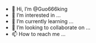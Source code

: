 - 👋 Hi, I’m @Guo666king
- 👀 I’m interested in ...
- 🌱 I’m currently learning ...
- 💞️ I’m looking to collaborate on ...
- 📫 How to reach me ...

<!---
Guo666king/Guo666king is a ✨ special ✨ repository because its `README.md` (this file) appears on your GitHub profile.
You can click the Preview link to take a look at your changes.
--->
